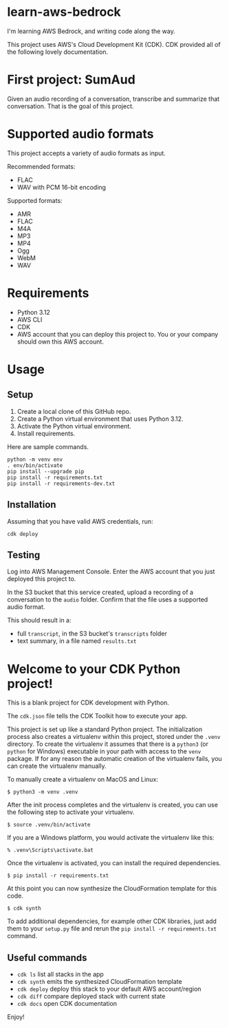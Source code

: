 # learn-aws-bedrock

I'm learning AWS Bedrock, and writing code along the way.

This project uses AWS's Cloud Development Kit (CDK).
CDK provided all of the following lovely documentation.

# First project: SumAud

Given an audio recording of a conversation,
transcribe and summarize that conversation.
That is the goal of this project.

# Supported audio formats

This project accepts a variety of audio formats as input.

Recommended formats:

- FLAC
- WAV with PCM 16-bit encoding

Supported formats:

- AMR
- FLAC
- M4A
- MP3
- MP4
- Ogg
- WebM
- WAV

# Requirements

- Python 3.12
- AWS CLI
- CDK
- AWS account that you can deploy this project to. You or your company should own this AWS account.

# Usage

## Setup

1. Create a local clone of this GitHub repo.
2. Create a Python virtual environment that uses Python 3.12.
3. Activate the Python virtual environment.
4. Install requirements.

Here are sample commands.

```
python -m venv env
. env/bin/activate
pip install --upgrade pip
pip install -r requirements.txt
pip install -r requirements-dev.txt
```

## Installation

Assuming that you have valid AWS credentials, run:

`cdk deploy`

## Testing

Log into AWS Management Console.
Enter the AWS account that you just deployed this project to.

In the S3 bucket that this service created, upload a recording of a
conversation to the `audio` folder.  Confirm that the file uses a
supported audio format.

This should result in a:

- full `transcript`, in the S3 bucket's `transcripts` folder
- text summary, in a file named `results.txt`

# Welcome to your CDK Python project!

This is a blank project for CDK development with Python.

The `cdk.json` file tells the CDK Toolkit how to execute your app.

This project is set up like a standard Python project.  The initialization
process also creates a virtualenv within this project, stored under the `.venv`
directory.  To create the virtualenv it assumes that there is a `python3`
(or `python` for Windows) executable in your path with access to the `venv`
package. If for any reason the automatic creation of the virtualenv fails,
you can create the virtualenv manually.

To manually create a virtualenv on MacOS and Linux:

```
$ python3 -m venv .venv
```

After the init process completes and the virtualenv is created, you can use the following
step to activate your virtualenv.

```
$ source .venv/bin/activate
```

If you are a Windows platform, you would activate the virtualenv like this:

```
% .venv\Scripts\activate.bat
```

Once the virtualenv is activated, you can install the required dependencies.

```
$ pip install -r requirements.txt
```

At this point you can now synthesize the CloudFormation template for this code.

```
$ cdk synth
```

To add additional dependencies, for example other CDK libraries, just add
them to your `setup.py` file and rerun the `pip install -r requirements.txt`
command.

## Useful commands

 * `cdk ls`          list all stacks in the app
 * `cdk synth`       emits the synthesized CloudFormation template
 * `cdk deploy`      deploy this stack to your default AWS account/region
 * `cdk diff`        compare deployed stack with current state
 * `cdk docs`        open CDK documentation

Enjoy!
